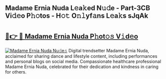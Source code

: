 ## Madame Ernia Nuda L𝚎a𝚔ed N𝚞𝚍e - Part-3CB Vi𝚍𝚎o P𝚑𝚘tos - H𝚘𝚝 O𝚗𝚕yf𝚊ns L𝚎a𝚔s sJqAk

# <h2><a href="http://kf30ud.oniu.top/?m=Madame+Ernia+Nuda">🔗👉 🔴 Madame Ernia Nuda P𝚑ot𝚘𝚜 V𝚒d𝚎o</a></h2>

[![Madame Ernia Nuda Nu𝚍e𝚜](https://i.imgur.com/0qMVB7G.gif)](http://kf30ud.oniu.top/?m=Madame+Ernia+Nuda)
Digital trendsetter Madame Ernia Nuda, acclaimed for sharing dance and lifestyle content, including performances and personal blogs on social media. Compassionate healthcare professional Madame Ernia Nuda, celebrated for their dedication and kindness in caring for others.  
